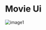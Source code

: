 # Movie Ui
![image1](https://user-images.githubusercontent.com/103148256/190855957-b1a6d678-ea73-4291-bd19-72758c372bcd.png)




